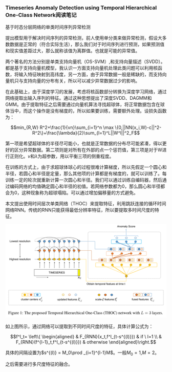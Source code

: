 ### Timeseries Anomaly Detection using Temporal Hierarchical One-Class Network阅读笔记
基于时态分层网络的单类时间序列异常检测

提出模型用于解决时间序列的异常检测，前人使用单分类来做异常检测，假设大多数数据是正常的（符合实际生活），那么我们对于时间序列进行预测，如果预测值和现实值差距过大，那么就称该值为离群值。也就是可能的异常值。

两个著名的方法分别是单类支持向量机（OS-SVM）,和支持向量描述（SVDD）。都是基于支持向量机模型，我认识一方面支持向量机处理此类问题可以利用核函数，将输入特征映射到高纬度，另一方面，由于异常数据一般是稀缺的，而支持向量机只与支持向量的分布有关，所以可以减少异常数据过少的影响。

在此基础上，由于深度学习的发展，考虑将核函数部分转换为深度学习网络，通过网络提取出输入序列的特征。通过这种思想提出了深度SVDD、DAGMM和GMM。由于提取特征之后需要通过向量机算法寻找超球体，将正常数据包含在球体当中，而这个操作是没有梯度的，所以如果要训练，需要额外处理。设损失函数为：
```math
min_{R,W} R^2+\frac{1}{vn}\sum_{i=1}^n \max \{0,||NN(x_i,W)-c||^2-R^2\}+\frac{\lambda}{2}\sum_{l=1}^L||W^l||^2_F
```
第一项是希望超球体的半径尽可能小，也就是正常数据的分布尽可能紧凑，得以更好的区分异常数据。第二项则是对所有在外部的点一个惩罚值，第三项是对于W进行正则化。$v$和$\lambda$为超参数，用以平衡三项的侧重程度。

在训练的方式上，由于求超球体球心的过程很难计算梯度，所以先假定一个圆心和半径，若圆心和半径是定量，那么其他项的计算都是有梯度的，就可以训练了。每训练一定的轮次就重新计算一次圆心和半径。我们可以通过训练自编码器，然后通过编码网络的均值确定圆心和半径的初值。若网络参数都为0，那么圆心和半径都会为0，这种现象称为超球塌陷。可以通过增加偏移量的方式避免。

本文提出使用时间层次单类网络（THOC）来提取特征，利用跳跃连接的循环时间网络RNN。传统的RNN只能获得最低分辨率特征，所以要提取多时间尺度的特征。

![图片](./pic/THOC.png "THOC结构（l=3）")

如上图所示，通过网络可以提取到不同时间尺度的特征，具体计算公式为：
```math
f^l_t=
\left\{ \begin{aligned}
    & F_{RNN}(x_t,f^l_{t-s^{(l)}})  & if \ l=1 \\
    & F_{RNN}(f^{l-1}_t,f^l_{t-s^{(l)}})  & otherwise
\end{aligned}\right.
```
具体的间隔设置为$s^{(l)} = M_0\prod _{i=1}^{l-1}M$。一般$M_0=1$,$M=2$。

之后需要进行多尺度特征的融合。
